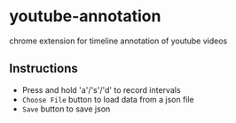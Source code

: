 # youtube-annotation
chrome extension for timeline annotation of youtube videos

## Instructions
* Press and hold 'a'/'s'/'d' to record intervals
* `Choose File` button to load data from a json file
* `Save` button to save json
